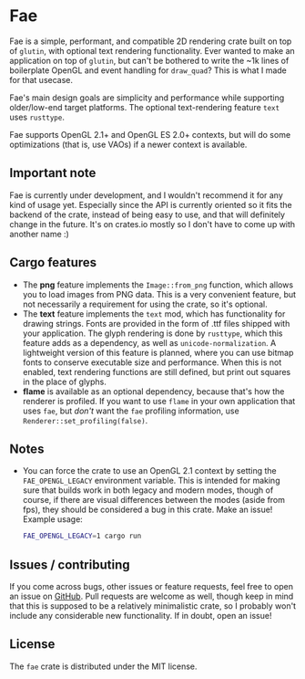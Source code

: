 # Fae
Fae is a simple, performant, and compatible 2D rendering crate built
on top of `glutin`, with optional text rendering functionality. Ever
wanted to make an application on top of `glutin`, but can't be
bothered to write the ~1k lines of boilerplate OpenGL and event
handling for `draw_quad`?  This is what I made for that usecase.

Fae's main design goals are simplicity and performance while
supporting older/low-end target platforms. The optional text-rendering
feature `text` uses `rusttype`.

Fae supports OpenGL 2.1+ and OpenGL ES 2.0+ contexts, but will do some
optimizations (that is, use VAOs) if a newer context is available.

## Important note
Fae is currently under development, and I wouldn't recommend it for
any kind of usage yet. Especially since the API is currently oriented
so it fits the backend of the crate, instead of being easy to use, and
that will definitely change in the future. It's on crates.io mostly so
I don't have to come up with another name :)

## Cargo features
- The **png** feature implements the `Image::from_png` function, which
  allows you to load images from PNG data. This is a very convenient
  feature, but not necessarily a requirement for using the crate, so
  it's optional.
- The **text** feature implements the `text` mod, which has
  functionality for drawing strings. Fonts are provided in the form of
  .ttf files shipped with your application. The glyph rendering is
  done by `rusttype`, which this feature adds as a dependency, as well
  as `unicode-normalization`. A lightweight version of this feature is
  planned, where you can use bitmap fonts to conserve executable size
  and performance. When this is not enabled, text rendering functions
  are still defined, but print out squares in the place of glyphs.
- **flame** is available as an optional dependency, because that's how
  the renderer is profiled. If you want to use `flame` in your own
  application that uses `fae`, but *don't* want the `fae` profiling
  information, use `Renderer::set_profiling(false)`.

## Notes
- You can force the crate to use an OpenGL 2.1 context by setting the
  `FAE_OPENGL_LEGACY` environment variable. This is intended for
  making sure that builds work in both legacy and modern modes, though
  of course, if there are visual differences between the modes (aside
  from fps), they should be considered a bug in this crate. Make an
  issue! Example usage:
  ```sh
  FAE_OPENGL_LEGACY=1 cargo run
  ```

## Issues / contributing
If you come across bugs, other issues or feature requests, feel free
to open an issue on
[GitHub](https://github.com/neonmoe/fae/issues/new). Pull requests are
welcome as well, though keep in mind that this is supposed to be a
relatively minimalistic crate, so I probably won't include any
considerable new functionality. If in doubt, open an issue!

## License
The `fae` crate is distributed under the MIT license.
